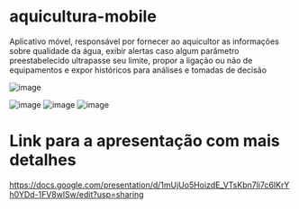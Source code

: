 # aquicultura-mobile
Aplicativo móvel, responsável por fornecer ao aquicultor as informações sobre qualidade da água, exibir alertas caso algum parâmetro preestabelecido ultrapasse seu limite, propor a ligação ou não de equipamentos e expor históricos para análises e tomadas de decisão

![image](https://user-images.githubusercontent.com/23343723/213539506-42a1b76b-c4ea-49ab-bddd-f24f89b5a431.png)

![image](https://user-images.githubusercontent.com/23343723/213538809-c37dd617-7e12-4b5c-8332-ac71ab122827.png) ![image](https://user-images.githubusercontent.com/23343723/213539154-f4587427-76ed-436d-bfe4-736f62501a76.png) ![image](https://user-images.githubusercontent.com/23343723/213539932-ae8ca9d9-f00d-43c7-97ea-8c50bf677300.png)



# Link para a apresentação com mais detalhes
https://docs.google.com/presentation/d/1mUjUo5HoizdE_VTsKbn7li7c6IKrYh0YDd-1FV8wlSw/edit?usp=sharing

